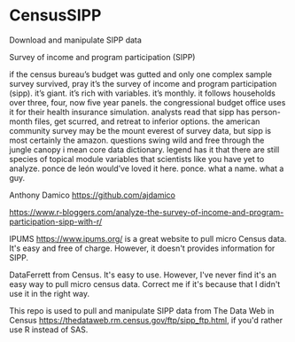 # CensusSIPP
Download and manipulate SIPP data

Survey of income and program participation (SIPP)

if the census bureau’s budget was gutted and only one complex sample survey survived, pray it’s the survey of income and program participation (sipp).  it’s giant.  it’s rich with variables.  it’s monthly.  it follows households over three, four, now five year panels.  the congressional budget office uses it for their health insurance simulation.  analysts read that sipp has person-month files, get scurred, and retreat to inferior options.  the american community survey may be the mount everest of survey data, but sipp is most certainly the amazon.  questions swing wild and free through the jungle canopy i mean core data dictionary.  legend has it that there are still species of topical module variables that scientists like you have yet to analyze.  ponce de león would’ve loved it here.  ponce.  what a name.  what a guy.

Anthony Damico https://github.com/ajdamico

https://www.r-bloggers.com/analyze-the-survey-of-income-and-program-participation-sipp-with-r/

IPUMS https://www.ipums.org/ is a great website to pull micro Census data. It's easy and free of charge.
However, it doesn't provides information for SIPP.

DataFerrett from Census. It's easy to use. However, I've never find it's an easy way to pull micro census data. Correct me if it's because that I didn't use it in the right way.

This repo is used to pull and manipulate SIPP data from The Data Web in Census https://thedataweb.rm.census.gov/ftp/sipp_ftp.html, if you'd rather use R instead of SAS.
